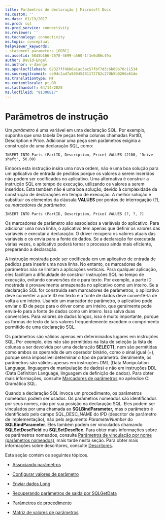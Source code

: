 ```yaml
---
title: Parâmetros de declaração | Microsoft Docs
ms.custom: ''
ms.date: 01/19/2017
ms.prod: sql
ms.prod_service: connectivity
ms.reviewer: ''
ms.technology: connectivity
ms.topic: conceptual
helpviewer_keywords:
- statement parameters [ODBC]
ms.assetid: 58d5b166-2578-4699-a560-1f1e6d86c49a
author: David-Engel
ms.author: v-daenge
ms.openlocfilehash: 02327ff4bb6a1ac3ac57fbf7d3c6b09b70c11534
ms.sourcegitcommit: ce94c2ad7a50945481172782c270b5b0206e61de
ms.translationtype: MT
ms.contentlocale: pt-BR
ms.lasthandoff: 04/14/2020
ms.locfileid: "81306817"
---
```

# <a name="statement-parameters"></a>Parâmetros de instrução
Um *parâmetro* é uma variável em uma declaração SQL. Por exemplo, suponha que uma tabela De peças tenha colunas chamadas PartID, Description e Price. Adicionar uma peça sem parâmetros exigiria a construção de uma declaração SQL, como:  
  
```  
INSERT INTO Parts (PartID, Description, Price) VALUES (2100, 'Drive shaft', 50.00)  
```  
  
 Embora esta instrução insira uma nova ordem, não é uma boa solução para um aplicativo de entrada de pedidos porque os valores a serem inseridos não podem ser codificados no aplicativo. Uma alternativa é construir a instrução SQL em tempo de execução, utilizando os valores a serem inseridos. Esta também não é uma boa solução, devido à complexidade da construção de declarações em tempo de execução. A melhor solução é substituir os elementos da cláusula **VALUES** por pontos de interrogação (?), ou *marcadores de parâmetro:*  
  
```  
INSERT INTO Parts (PartID, Description, Price) VALUES (?, ?, ?)  
```  
  
 Os marcadores de parâmetro são associados a variáveis do aplicativo. Para adicionar uma nova linha, o aplicativo tem apenas que definir os valores das variáveis e executar a declaração. O driver recupera os valores atuais das variáveis e os envia para a fonte de dados. Se a declaração for executada várias vezes, o aplicativo poderá tornar o processo ainda mais eficiente, preparando a declaração.  
  
 A instrução mostrada pode ser codificada em um aplicativo de entrada de pedidos para inserir uma nova linha. No entanto, os marcadores de parâmetros não se limitam a aplicações verticais. Para qualquer aplicação, eles facilitam a dificuldade de construir instruções SQL no tempo de execução, evitando conversões de e para texto. Por exemplo, a parte iD mostrada é provavelmente armazenada no aplicativo como um inteiro. Se a declaração SQL for construída sem marcadores de parâmetros, o aplicativo deve converter a parte ID em texto e a fonte de dados deve convertê-la de volta a um inteiro. Usando um marcador de parâmetro, o aplicativo pode enviar o ID de peça para o driver como um inteiro, que geralmente pode enviá-lo para a fonte de dados como um inteiro. Isso salva duas conversões. Para valores de dados longos, isso é muito importante, porque as formas de texto de tais valores frequentemente excedem o comprimento permitido de uma declaração SQL.  
  
 Os parâmetros são válidos apenas em determinados lugares em instruções SQL. Por exemplo, eles não são permitidos na lista de seleção (a lista de colunas a ser devolvida por uma declaração **SELECT),** nem são permitidas como ambos os operands de um operador binário, como o sinal igual (=), porque seria impossível determinar o tipo de parâmetro. Geralmente, os parâmetros são válidos apenas em instruções DML (Data Manipulation Language, linguagem de manipulação de dados) e não em instruções DDL (Data Definition Language, linguagem de definição de dados). Para obter mais informações, consulte [Marcadores de parâmetros](../../../odbc/reference/appendixes/parameter-markers.md) no apêndice C: Gramática SQL.  
  
 Quando a declaração SQL invoca um procedimento, os parâmetros nomeados podem ser usados. Os parâmetros nomeados são identificados por seus nomes, não por sua posição na declaração SQL. Eles podem ser vinculados por uma chamada ao **SQLBindParameter,** mas o parâmetro é identificado pelo campo SQL_DESC_NAME do IPD (descritor de parâmetro de implementação), não pelo argumento *ParameterNumber* do **SQLBindParameter**. Eles também podem ser vinculados chamando **SQLSetDescField** ou **SQLSetDescRec**. Para obter mais informações sobre os parâmetros nomeados, consulte [Parâmetros de vinculação por nome (parâmetros nomeados)](../../../odbc/reference/develop-app/binding-parameters-by-name-named-parameters.md), mais tarde nesta seção. Para obter mais informações sobre descritores, consulte [Descritores](../../../odbc/reference/develop-app/descriptors.md).  
  
 Esta seção contém os seguintes tópicos.  
  
-   [Associando parâmetros](../../../odbc/reference/develop-app/binding-parameters-odbc.md)  
  
-   [Configurar valores de parâmetro](../../../odbc/reference/develop-app/setting-parameter-values.md)  
  
-   [Enviar dados Long](../../../odbc/reference/develop-app/sending-long-data.md)  
  
-   [Recuperando parâmetros de saída por SQLGetData](../../../odbc/reference/develop-app/retrieving-output-parameters-using-sqlgetdata.md)  
  
-   [Parâmetros de procedimento](../../../odbc/reference/develop-app/procedure-parameters.md)  
  
-   [Matriz de valores de parâmetros](../../../odbc/reference/develop-app/arrays-of-parameter-values.md)

